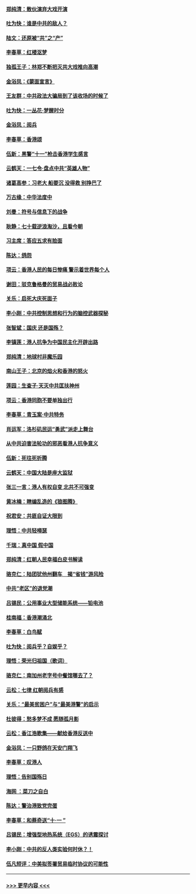 #### [郑纯清：散伙演弃大戏开演](../pages/nsc993/n11570826.md?t=10060511) 
#### [吐为快：谁是中共的敌人？](../pages/nsc993/n11570817.md?t=10060511) 
#### [陆文：还原被“共”之“产”](../pages/nsc993/n11570798.md?t=10060511) 
#### [李春草：红楼沤梦](../pages/nsc993/n11569673.md?t=10060511) 
#### [独孤王子：林郑不断把灭共大戏推向高潮](../pages/nsc993/n11569381.md?t=10060511) 
#### [金浴凤：《蒙面宣言》](../pages/nsc993/n11569368.md?t=10060511) 
#### [王友群：中共政法大骗局到了该收场的时候了](../pages/nsc993/n11568940.md?t=10060511) 
#### [吐为快：一丛花‧梦醒时分](../pages/nsc993/n11567491.md?t=10060511) 
#### [金浴凤：阅兵](../pages/nsc993/n11567454.md?t=10060511) 
#### [李春草：香港颂](../pages/nsc993/n11567444.md?t=10060511) 
#### [伍新：黑警“十一”枪击香港学生感言](../pages/nsc993/n11567426.md?t=10060511) 
#### [云鹤天：一七令‧盘点中共“英雄人物”](../pages/nsc993/n11567091.md?t=10060511) 
#### [诸葛高参：习老大 船要沉 没得救 别挣巴了](../pages/nsc993/n11566976.md?t=10060511) 
#### [万古缘：中华法度中](../pages/nsc993/n11566726.md?t=10060511) 
#### [刘曼：符号与信息下的战争](../pages/nsc993/n11564655.md?t=10060511) 
#### [耿静：七十载逆浪淘沙，且看今朝](../pages/nsc993/n11564520.md?t=10060511) 
#### [习主席：答应五求有脸面](../pages/nsc993/n11563953.md?t=10060511) 
#### [陈达：鸽怨](../pages/nsc993/n11561879.md?t=10060511) 
#### [项云：香港人民的每日惨痛  警示着世界每个人](../pages/nsc993/n11559273.md?t=10060511) 
#### [谢田：驳克鲁格曼的贸易战必败论](../pages/nsc993/n11555840.md?t=10060511) 
#### [关乐：启死大庆死面子](../pages/nsc993/n11556823.md?t=10060511) 
#### [李小刚：中共控制思想和行为的脑控武器探秘](../pages/nsc993/n11556776.md?t=10060511) 
#### [张智斌：国庆  还是国殇？](../pages/nsc993/n11556617.md?t=10060511) 
#### [李镇莲：港人抗争为中国民主化开辟出路](../pages/nsc993/n11556570.md?t=10060511) 
#### [郑纯清：地球村非魔乐园](../pages/nsc993/n11555415.md?t=10060511) 
#### [南山王子：北京的焰火和香港的怒火](../pages/nsc993/n11555318.md?t=10060511) 
#### [莲园：生查子·天灭中共匡扶神州](../pages/nsc993/n11555302.md?t=10060511) 
#### [项云：香港同胞不要单独出行](../pages/nsc993/n11555276.md?t=10060511) 
#### [李春草：青玉案‧中共特务](../pages/nsc993/n11552356.md?t=10060511) 
#### [肖运军：洛杉矶民运“勇武”派走上舞台](../pages/nsc993/n11551595.md?t=10060511) 
#### [从中共迫害法轮功的邪恶看港人抗争意义](../pages/nsc993/n11540858.md?t=10060511) 
#### [伍新：死往死折腾](../pages/nsc993/n11550174.md?t=10060511) 
#### [云鹤天：中国大陆是座大监狱](../pages/nsc993/n11550155.md?t=10060511) 
#### [张三一言：港人有权自变 北共不可强变](../pages/nsc993/n11550132.md?t=10060511) 
#### [黄冰楠：瞎编乱造的《狼图腾》](../pages/nsc993/n11550082.md?t=10060511) 
#### [祝君安：共匪自证大限到](../pages/nsc993/n11550041.md?t=10060511) 
#### [理悟：中共轻嘚瑟](../pages/nsc993/n11547978.md?t=10060511) 
#### [千瑞：真中国 假中国](../pages/nsc993/n11547865.md?t=10060511) 
#### [郑纯清：红朝人民幸福白皮书解读](../pages/nsc993/n11547499.md?t=10060511) 
#### [骆克仁：陆团犹他州翻车　揭“省钱”游风险](../pages/nsc993/n11546977.md?t=10060511) 
#### [中共“老区”的退党潮](../pages/nsc993/n11545995.md?t=10060511) 
#### [吕锡民：公用事业大型储能系统——铅电池](../pages/nsc993/n11545701.md?t=10060511) 
#### [桂南福：香港潮涌北](../pages/nsc993/n11545682.md?t=10060511) 
#### [李春草：白鸟赋](../pages/nsc993/n11545663.md?t=10060511) 
#### [吐为快：阅兵乎？自娱乎？](../pages/nsc993/n11545625.md?t=10060511) 
#### [理悟：荣光归祖国（歌词）](../pages/nsc993/n11545616.md?t=10060511) 
#### [骆克仁：南加州老字号中餐馆哪去了？](../pages/nsc993/n11545120.md?t=10060511) 
#### [云松：七律 红朝阅兵有感](../pages/nsc993/n11542394.md?t=10060511) 
#### [关乐：“最美贫困户”与“最美港警”的启示](../pages/nsc993/n11542252.md?t=10060511) 
#### [杜彼得：愁多梦不成 愿随孤月影](../pages/nsc993/n11540296.md?t=10060511) 
#### [云松：香江浩歌集——献给香港反送中](../pages/nsc993/n11540149.md?t=10060511) 
#### [金浴凤：一只野鸽在天安门翔飞](../pages/nsc993/n11540280.md?t=10060511) 
#### [李春草：叹港人](../pages/nsc993/n11540119.md?t=10060511) 
#### [理悟：告别国殇日](../pages/nsc993/n11539610.md?t=10060511) 
#### [海网 ：菜刀之自白](../pages/nsc993/n11539597.md?t=10060511) 
#### [陈达：警治港致党完蛋](../pages/nsc993/n11538127.md?t=10060511) 
#### [李春草：和蔡奇送“十·一 ”](../pages/nsc993/n11537810.md?t=10060511) 
#### [吕锡民：增强型地热系统（EGS）的诱震探讨](../pages/nsc993/n11537765.md?t=10060511) 
#### [李小刚：中共的反人类实验何时休？！](../pages/nsc993/n11537669.md?t=10060511) 
#### [伍凡短评：中美拟签署贸易临时协议的可能性](../pages/nsc993/n11536773.md?t=10060511) 

----
#### [ >>> 更早内容 <<< ](../indexes/nsc993-earlier.md)
